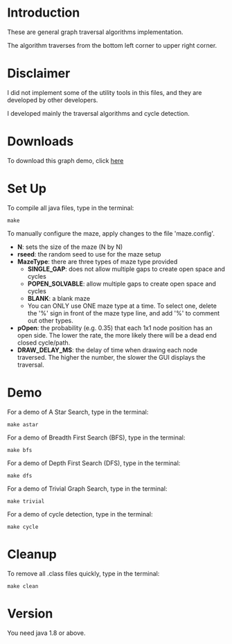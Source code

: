 # Introduction
These are general graph traversal algorithms implementation.

The algorithm traverses from the bottom left corner to upper right corner.

# Disclaimer
I did not implement some of the utility tools in this files, and they are developed by other developers.

I developed mainly the traversal algorithms and cycle detection.

# Downloads
To download this graph demo, click [here](http://tugan0329.bitbucket.io/downloads/data_structures/graph.zip)


# Set Up
To compile all java files, type in the terminal:
```
make
```

To manually configure the maze, apply changes to the file 'maze.config'.

* **N**: sets the size of the maze (N by N)
* **rseed**: the random seed to use for the maze setup
* **MazeType**: there are three types of maze type provided
    * **SINGLE_GAP**: does not allow multiple gaps to create open space and cycles
    * **POPEN_SOLVABLE**: allow multiple gaps to create open space and cycles
    * **BLANK**: a blank maze
    * You can ONLY use ONE maze type at a time. To select one, delete the '%' sign in front of the maze type line, and add '%' to comment out other types.
* **pOpen**: the probability (e.g. 0.35) that each 1x1 node position has an open side. The lower the rate, the more likely there will be a dead end closed cycle/path.
* **DRAW_DELAY_MS**: the delay of time when drawing each node traversed. The higher the number, the slower the GUI displays the traversal.

# Demo
For a demo of A Star Search, type in the terminal:
```
make astar
```

For a demo of Breadth First Search (BFS), type in the terminal:
```
make bfs
```

For a demo of Depth First Search (DFS), type in the terminal:
```
make dfs
```

For a demo of Trivial Graph Search, type in the terminal:
```
make trivial
```

For a demo of cycle detection, type in the terminal:
```
make cycle
```

# Cleanup
To remove all .class files quickly, type in the terminal:
```
make clean
```

# Version
You need java 1.8 or above.
